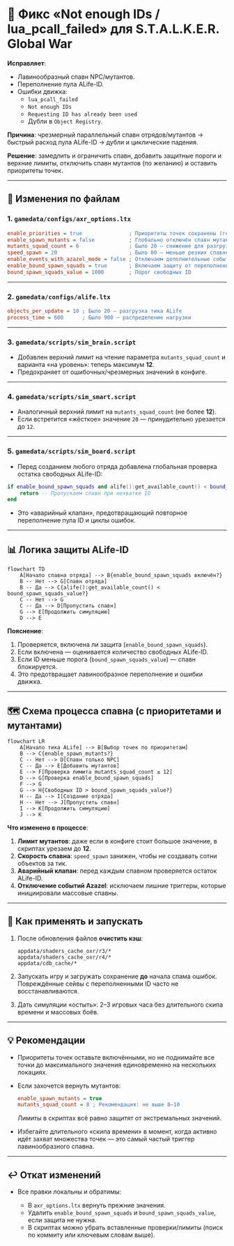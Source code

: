 # 🔧 Фикс «Not enough IDs / lua_pcall_failed» для S.T.A.L.K.E.R. Global War

**Исправляет**:
- Лавинообразный спавн NPC/мутантов.
- Переполнение пула ALife-ID.
- Ошибки движка:
  - `lua_pcall_failed`
  - `Not enough IDs`
  - `Requesting ID has already been used`
  - Дубли в `Object Registry`.

**Причина**: чрезмерный параллельный спавн отрядов/мутантов → быстрый расход пула ALife-ID → дубли и циклические падения.

**Решение**: замедлить и ограничить спавн, добавить защитные пороги и верхние лимиты, отключить спавн мутантов (по желанию) и оставить приоритеты точек.

---

## 📂 Изменения по файлам

### 1. `gamedata/configs/axr_options.ltx`
```ini
enable_priorities = true               ; Приоритеты точек сохранены (геймплей)
enable_spawn_mutants = false           ; Глобально отключён спавн мутантов
mutants_squad_count = 6                ; Было 20 — снижение для разгрузки симуляции
speed_spawn = 20                       ; Было 80 — меньше резких спавнов
enable_events_with_azazel_mode = false ; Отключаем дополнительные события
enable_bound_spawn_squads = true       ; Включаем защиту от переполнения ID
bound_spawn_squads_value = 1000        ; Порог свободных ID
````

---

### 2. `gamedata/configs/alife.ltx`

```ini
objects_per_update = 10 ; Было 20 — разгрузка тика ALife
process_time = 600      ; Было 900 — распределение нагрузки
```

---

### 3. `gamedata/scripts/sim_brain.script`

* Добавлен верхний лимит на чтение параметра `mutants_squad_count` и варианта «на уровень»: теперь максимум **12**.
* Предохраняет от ошибочных/чрезмерных значений в конфиге.

---

### 4. `gamedata/scripts/sim_smart.script`

* Аналогичный верхний лимит на `mutants_squad_count` (не более **12**).
* Если встретится «жёсткое» значение `20` — принудительно урезается до `12`.

---

### 5. `gamedata/scripts/sim_board.script`

* Перед созданием любого отряда добавлена глобальная проверка остатка свободных ALife-ID:

```lua
if enable_bound_spawn_squads and alife():get_available_count() < bound_spawn_squads_value then
    return -- Пропускаем спавн при нехватке ID
end
```

* Это «аварийный клапан», предотвращающий повторное переполнение пула ID и циклы ошибок.

---

## 📊 Логика защиты ALife-ID

```mermaid
flowchart TD
    A[Начало спавна отряда] --> B{enable_bound_spawn_squads включён?}
    B -- Нет --> G[Спавн отряда]
    B -- Да --> C{alife():get_available_count() < bound_spawn_squads_value?}
    C -- Нет --> G
    C -- Да --> D[Пропустить спавн]
    G --> E[Продолжить симуляцию]
    D --> E
```

**Пояснение**:

1. Проверяется, включена ли защита (`enable_bound_spawn_squads`).
2. Если включена — оценивается количество свободных ALife-ID.
3. Если ID меньше порога (`bound_spawn_squads_value`) — спавн блокируется.
4. Это предотвращает лавинообразное переполнение и ошибки движка.

---

## 🗺 Схема процесса спавна (с приоритетами и мутантами)

```mermaid
flowchart LR
    A[Начало тика ALife] --> B[Выбор точек по приоритетам]
    B --> C{enable_spawn_mutants?}
    C -- Нет --> D[Спавн только NPC]
    C -- Да --> E[Добавить мутантов]
    E --> F[Проверка лимита mutants_squad_count ≤ 12]
    D --> G[Проверка enable_bound_spawn_squads]
    F --> G
    G --> H{Свободных ID > bound_spawn_squads_value?}
    H -- Да --> I[Создание отряда]
    H -- Нет --> J[Пропустить спавн]
    I --> K[Продолжить симуляцию]
    J --> K
```

**Что изменено в процессе**:

1. **Лимит мутантов**: даже если в конфиге стоит большое значение, в скриптах урезаем до **12**.
2. **Скорость спавна**: `speed_spawn` занижен, чтобы не создавать сотни объектов за тик.
3. **Аварийный клапан**: перед каждым спавном проверяется остаток ALife-ID.
4. **Отключение событий Azazel**: исключаем лишние триггеры, которые инициировали массовые спавны.

---

## 🚀 Как применять и запускать

1. После обновления файлов **очистить кэш**:

   ```
   appdata/shaders_cache_oxr/r3/*
   appdata/shaders_cache_oxr/r4/*
   appdata/cdb_cache/*
   ```
2. Запускать игру и загружать сохранение **до** начала спама ошибок.
   Повреждённые сейвы с переполненными ID часто не восстанавливаются.
3. Дать симуляции «остыть»: 2–3 игровых часа без длительного скипа времени и массовых боёв.

---

## 💡 Рекомендации

* Приоритеты точек оставьте включёнными, но не поднимайте все точки до максимального значения единовременно на нескольких локациях.
* Если захочется вернуть мутантов:

  ```ini
  enable_spawn_mutants = true
  mutants_squad_count = 8 ; Рекомендация: не выше 8–10
  ```

  Лимиты в скриптах всё равно защитят от экстремальных значений.
* Избегайте длительного «скипа времени» в момент, когда активно идёт захват множества точек — это самый частый триггер лавинообразного спавна.

---

## ↩ Откат изменений

* Все правки локальны и обратимы:

  * В `axr_options.ltx` вернуть прежние значения.
  * Удалить `enable_bound_spawn_squads` и `bound_spawn_squads_value`, если защита не нужна.
  * В скриптах можно убрать вставленные проверки/лимиты (поиск по коммиту или ключевым словам выше).

